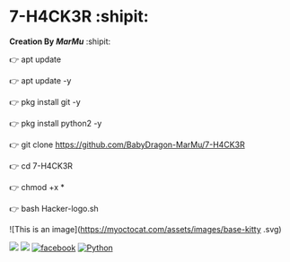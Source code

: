 # 7-H4CK3R :shipit:

**Creation By _MarMu_** :shipit:


👉 apt update

👉 apt update -y

👉 pkg install git -y

👉 pkg install python2 -y

👉 git clone https://github.com/BabyDragon-MarMu/7-H4CK3R

👉 cd 7-H4CK3R

👉 chmod +x *

👉 bash Hacker-logo.sh


![This is an image](https://myoctocat.com/assets/images/base-kitty
.svg)


![](https://img.shields.io/badge/Github-BabyDragoN_MarMu-blue.svg?style=for-the-badge)
![](https://img.shields.io/badge/Creation-MarMu-orange?style=for-the-badge&logo=python.svg) 
[![facebook](https://img.shields.io/badge/facebook-Techonology_By_MarMu-lightgreen.svg?style=for-the-badge&logo=python.svg)](https://m.facebook.com/marmu.007)
[![Python](https://img.shields.io/badge/Code-Shell-red.svg?style=flat-square)](#)
